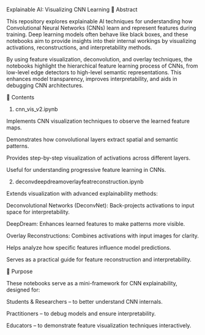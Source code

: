 Explainable AI: Visualizing CNN Learning
📌 Abstract

This repository explores explainable AI techniques for understanding how Convolutional Neural Networks (CNNs) learn and represent features during training. Deep learning models often behave like black boxes, and these notebooks aim to provide insights into their internal workings by visualizing activations, reconstructions, and interpretability methods.

By using feature visualization, deconvolution, and overlay techniques, the notebooks highlight the hierarchical feature learning process of CNNs, from low-level edge detectors to high-level semantic representations. This enhances model transparency, improves interpretability, and aids in debugging CNN architectures.

📂 Contents
1. cnn_vis_v2.ipynb

Implements CNN visualization techniques to observe the learned feature maps.

Demonstrates how convolutional layers extract spatial and semantic patterns.

Provides step-by-step visualization of activations across different layers.

Useful for understanding progressive feature learning in CNNs.

2. deconvdeepdreamoverlayfeatreconstruction.ipynb

Extends visualization with advanced explainability methods:

Deconvolutional Networks (DeconvNet): Back-projects activations to input space for interpretability.

DeepDream: Enhances learned features to make patterns more visible.

Overlay Reconstructions: Combines activations with input images for clarity.

Helps analyze how specific features influence model predictions.

Serves as a practical guide for feature reconstruction and interpretability.

🎯 Purpose

These notebooks serve as a mini-framework for CNN explainability, designed for:

Students & Researchers – to better understand CNN internals.

Practitioners – to debug models and ensure interpretability.

Educators – to demonstrate feature visualization techniques interactively.
